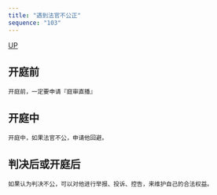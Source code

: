 ```yaml
---
title: "遇到法官不公正"
sequence: "103"
---
```


[UP](/law/law-index.html)

## 开庭前

```text
开庭前，一定要申请『庭审直播』
```

## 开庭中

```text
开庭中，如果法官不公，申请他回避。
```

## 判决后或开庭后

```text
如果认为判决不公，可以对他进行举报、投诉、控告，来维护自己的合法权益。
```
